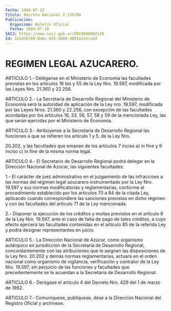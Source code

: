 ```yaml
---
Fecha: 1984-07-13
Título: Decreto Nacional 2.139/84
Publicación:
  Organismo: Boletín Oficial
  Fecha: 1984-07-20
SAIJ: https://www.saij.gob.ar/DN19840002139
Id: 123456789-0abc-931-2000-4891soterced
---
```

# REGIMEN LEGAL AZUCARERO.

<a id="1"></a>
ARTICULO  1.- Deléganse en el Ministerio de Economía las facultades previstas en  los  artículos  16  bis  y  55 de la Ley Nro. 19.597, modificada por las Leyes Nro. 21.360 y 22.256.

<a id="2"></a>
ARTICULO  2.-  La  Secretaría de Desarrollo Regional del Ministerio de Economía será la  autoridad de aplicación de la Ley nro. 19.597, modificada por las Leyes  Nros.  21.360  y 22.256, con excepción de las facultades acordadas por los artículos  16, 33, 56, 57, 58 y 59 de la mencionada Ley, las que serán ejercidas  por el Ministerio de Economía.

<a id="3"></a>
ARTICULO  3.-  Atribúyense  a  la Secretaría de Desarrollo Regional las funciones a que se refieren  los artículo 1 y 5, de la Ley Nro.

20.202, y las facultades que emanan  de  los  artículos 7 inciso a) in fine y 9 inciso c) in fine de la misma norma legal.

<a id="4"></a>
ARTICULO  4.- El Secretario de Desarrollo Regional podrá delegar en la Dirección  Nacional  de  Azúcar, las siguientes facultades:

1.- El carácter de juez administrativo  en  el  juzgamiento  de las infraccioes  a las normas del régimen legal azucarero instrumentado por la Ley Nro. 19.597 y sus normas modificatorias y reglamentarias,  conforme  al  procedimiento  establecido  por  los artículos 70 a 84 de la citada Ley, aplicando cuando correspondiere  las  sanciones previstas en dicho régimen y con las facultades del artículo 71 de la Ley mencionada.

2.- Disponer la ejecución  de los créditos y multas previstos en el artículo 9 de la Ley Nro. 19.597,  ante el caso de falta de pago de tales créditos, a cuyo efecto ejercerá  las  facultades  contenidas en el artículo 85 de la referida Ley y podrá designar representantes en juicio.

<a id="5"></a>
ARTICULO  5.-  La  Dirección  Nacional  de  Azúcar,  como organismo autárquico    en   jurisdicción  de  la  Secretaría  de  Desarrollo Regional, concordantemente  con las atribuciones que le asignen las disposiciones de la Ley Nro.  20.202 y demás normas reglamentarias, actuará  en  el  orden  nacional  como   organismo  de  vigilancia, verificación y contralor de la Ley Nro. 19.597,  sin  perjuicio  de las  funciones y facultades que precedentemente se le acuerdan a la Secretaría de Desarrollo Regional.

<a id="6"></a>
ARTICULO  6.-  Derógase el artículo 4 del Decreto Nro. 429 del 1 de marzo de 1982.

<a id="7"></a>
ARTICULO  7.- Comuníquese, publíquese, dése a la Dirección Nacional del Registro Oficial y archívese.
